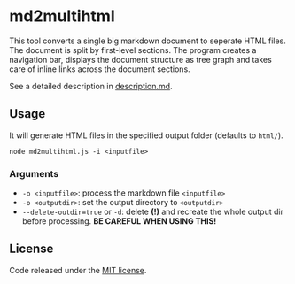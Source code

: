 # md2multihtml

This tool converts a single big markdown document to seperate HTML files.
The document is split by first-level sections.
The program creates a navigation bar, displays the document structure as tree graph and takes care of inline links across the document sections.

See a detailed description in [description.md](description.md).

## Usage

It will generate HTML files in the specified output folder (defaults to `html/`).

```
node md2multihtml.js -i <inputfile>
```

### Arguments
* `-o <inputfile>`: process the markdown file `<inputfile>`
* `-o <outputdir>`: set the output directory to `<outputdir>`
* `--delete-outdir=true` or `-d`: delete **(!)** and recreate the whole output dir before processing. **BE CAREFUL WHEN USING THIS!**



## License
Code released under the [MIT license](https://opensource.org/licenses/MIT).